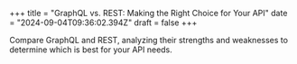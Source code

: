 +++
title = "GraphQL vs. REST: Making the Right Choice for Your API"
date = "2024-09-04T09:36:02.394Z"
draft = false
+++

Compare GraphQL and REST, analyzing their strengths and weaknesses to determine which is best for your API needs.
        